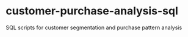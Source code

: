 # customer-purchase-analysis-sql
SQL scripts for customer segmentation and purchase pattern analysis
